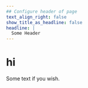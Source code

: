 ```yaml
---
## Configure header of page
text_align_right: false
show_title_as_headline: false
headline: |
  Some Header
---
```


<!-- this is a subheadline -->

# hi 

Some text if you wish.